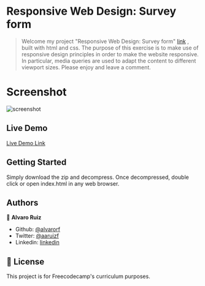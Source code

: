 # Responsive Web Design: Survey form

> Welcome my project "Responsive Web Design: Survey form"  [link](https://thenextweb.com/) , built with html and css. 
The purpose of this exercise is to make use of responsive design principles in order to make the website responsive. In particular, media queries are used to adapt the content to different viewport sizes.
Please enjoy and leave a comment.

# Screenshot

![screenshot](./images/screenshot.png)

## Live Demo
[Live Demo Link]()

## Getting Started

Simply download the zip and decompress. Once decompressed, double click or open index.html in any web browser. 

## Authors

👤 **Alvaro Ruiz**

- Github: [@alvarorf](https://github.com/alvarorf)
- Twitter: [@aaruizf](https://twitter.com/aaruizf)
- Linkedin: [linkedin](https://www.linkedin.com/in/alvaro-r-22810915a/)


## 📝 License

This project is for Freecodecamp's curriculum purposes.
